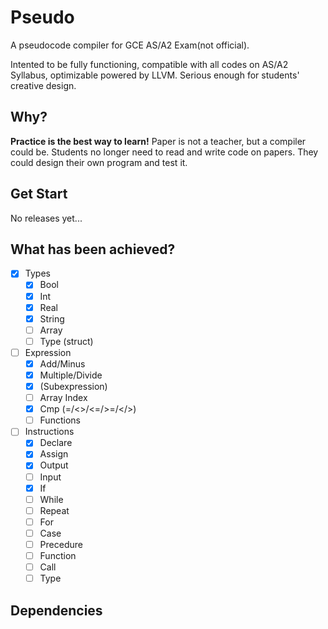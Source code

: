 # Pseudo

A pseudocode compiler for GCE AS/A2 Exam(not official).

Intented to be fully functioning, compatible with all codes on AS/A2 Syllabus, optimizable powered by LLVM. Serious enough for students' creative design.

## Why?

**Practice is the best way to learn!** Paper is not a teacher, but a compiler could be. Students no longer need to read and write code on papers. They could design their own program and test it.

## Get Start

No releases yet...

## What has been achieved?

- [x] Types
    - [x] Bool
    - [x] Int
    - [x] Real
    - [x] String
    - [ ] Array
    - [ ] Type (struct)
- [ ] Expression
    - [x] Add/Minus
    - [x] Multiple/Divide
    - [x] (Subexpression)
    - [ ] Array Index
    - [x] Cmp (=/<>/<=/>=/</>)
    - [ ] Functions
- [ ] Instructions
    - [x] Declare
    - [x] Assign
    - [x] Output
    - [ ] Input
    - [x] If
    - [ ] While
    - [ ] Repeat
    - [ ] For
    - [ ] Case
    - [ ] Precedure
    - [ ] Function
    - [ ] Call
    - [ ] Type

## Dependencies

